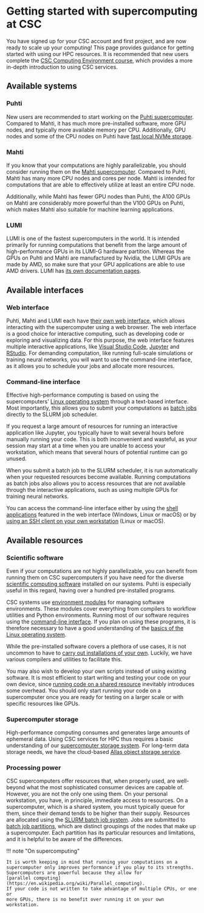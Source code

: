 # Getting started with supercomputing at CSC

You have signed up for your CSC account and first project, and are now ready to
scale up your computing! This page provides guidance for getting started with
using our HPC resources. It is recommended that new users complete the
[CSC Computing Environment course](https://csc-training.github.io/csc-env-eff/),
which provides a more in-depth introduction to using CSC services.

## Available systems

### Puhti

New users are recommended to start working on the
[Puhti supercomputer](../../computing/systems-puhti.md).
Compared to Mahti, it has much more pre-installed software, more GPU nodes, and
typically more available memory per CPU. Additionally, GPU nodes and some of the CPU nodes
on Puhti have [fast local NVMe storage](../../computing/disk.md#temporary-local-disk-areas).

### Mahti

If you know that your computations are highly parallelizable, you should
consider running them on the
[Mahti supercomputer](../../computing/systems-mahti.md).
Compared to Puhti, Mahti has many more CPU nodes and cores per node. Mahti is
intended for computations that are able to effectively utilize at least an
entire CPU node.

Additionally, while Mahti has fewer GPU nodes than Puhti, the A100 GPUs on
Mahti are considerably more powerful than the V100 GPUs on Puhti, which
makes Mahti also suitable for machine learning applications.

### LUMI

LUMI is one of the fastest supercomputers in the world. It is intended primarily
for running computations that benefit from the large amount of high-performance
GPUs in its LUMI-G hardware partition. Whereas the GPUs on Puhti and Mahti are
manufactured by Nvidia, the LUMI GPUs are made by AMD, so make sure that your
GPU applications are able to use AMD drivers. LUMI has
[its own documentation pages](https://docs.lumi-supercomputer.eu/).

## Available interfaces

### Web interface

Puhti, Mahti and LUMI each have
[their own web interface](../../computing/webinterface/index.md), which allows
interacting with the supercomputer using a web browser. The web interface is a
good choice for interactive computing, such as developing code or exploring
and visualizing data. For this purpose, the web interface features multiple
interactive applications, like
[Visual Studio Code](../../computing/webinterface/vscode.md),
[Jupyter](../../computing/webinterface/jupyter.md) and
[RStudio](../../computing/webinterface/rstudio.md). For demanding computation,
like running full-scale simulations or training neural networks, you will want
to use the command-line interface, as it allows you to schedule your jobs and
allocate more resources.

### Command-line interface

Effective high-performance computing is based on using the supercomputers'
[Linux operating system](./env-guide/index.md) through a text-based interface.
Most importantly, this allows you to submit your computations as
[batch jobs](../../computing/running/creating-job-scripts-puhti.md)
directly to the SLURM job scheduler.

If you request a large amount of resources for running an interactive
application like Jupyter, you typically have to wait several hours before
manually running your code. This is both inconvenient and wasteful, as your
session may start at a time when you are unable to access your workstation,
which means that several hours of potential runtime can go unused.

When you submit a batch job to the SLURM scheduler, it is run automatically
when your requested resources become available. Running computations as batch
jobs also allows you to access resources that are not available through the
interactive applications, such as using multiple GPUs for training neural
networks.

You can access the command-line interface either by
using the [shell applications](../../computing/webinterface/shell.md)
featured in the web interface (Windows, Linux or macOS) or by
[using an SSH client on your own workstation](../../computing/connecting.md)
(Linux or macOS).

## Available resources

### Scientific software

Even if your computations are not highly parallelizable, you can benefit from
running them on CSC supercomputers if you have need for the diverse
[scientific computing software](../../apps/index.md)
installed on our systems. Puhti is especially useful in this regard, having over
a hundred pre-installed programs.

CSC systems use [environment modules](../../computing/modules.md) for
managing software environments. These modules cover everything from compilers to
workflow utilities and Python environments. Running most of our software
requires using the [command-line interface](#command-line-interface).
If you plan on using these programs, it is therefore necessary to have a good
understanding of the
[basics of the Linux operating system](./env-guide/index.md).

While the pre-installed software covers a plethora of use cases, it is not
uncommon to have to
[carry out installations of your own](../../computing/installing.md).
Luckily, we have various compilers and utilities to facilitate this.

You may also wish to develop your own scripts instead of using existing
software. It is most efficient to start writing and testing your code on your
own device, since
[running code on a shared resource](../../computing/running/getting-started.md)
inevitably introduces some overhead. You should only start running your code on
a supercomputer once you are ready for testing on a larger scale or with
specific resources like GPUs.

### Supercomputer storage

High-performance computing consumes and generates large amounts of ephemeral
data. Using CSC services for HPC thus requires a basic understanding of our
[supercomputer storage system](../../computing/disk.md). For long-term data
storage needs, we have the cloud-based
[Allas object storage service](../../data/Allas/introduction.md).

### Processing power

CSC supercomputers offer resources that, when properly used, are well-beyond
what the most sophisticated consumer devices are capable of. However, you are
not the only one using them. On your personal workstation, you have, in
principle, immediate access to resources. On a supercomputer, which is a shared
system, you must typically queue for them, since their demand tends to be higher
than their supply. Resources are allocated using the
[SLURM batch job system](../../computing/running/getting-started.md).
Jobs are submitted to
[batch job partitions](../../computing/running/batch-job-partitions.md),
which are distinct groupings of the nodes that make up a supercomputer.
Each partition has its particular resources and limitations, and it is helpful
to be aware of the differences.

!!! note "On supercomputing"

    It is worth keeping in mind that running your computations on a
    supercomputer only improves performance if you play to its strengths.
    Supercomputers are powerful because they allow for
    [parallel computing](https://en.wikipedia.org/wiki/Parallel_computing).
    If your code is not written to take advantage of multiple CPUs, or one or
    more GPUs, there is no benefit over running it on your own workstation.
